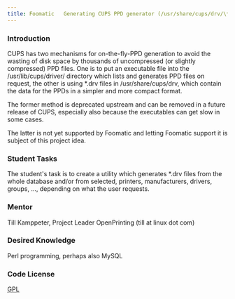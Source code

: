 ```yaml
---
title: Foomatic   Generating CUPS PPD generator (/usr/share/cups/drv/\*.drv files) from Foomatic data
---
```


### Introduction

<p>
CUPS has two mechanisms for on-the-fly-PPD generation to avoid the wasting of disk space by thousands of uncompressed (or slightly compressed) PPD files. One is to put an executable file into the /usr/lib/cups/driver/ directory which lists and generates PPD files on request, the other is using *.drv files in /usr/share/cups/drv, which contain the data for the PPDs in a simpler and more compact format.
</p>

<p>
The former method is deprecated upstream and can be removed in a future release of CUPS, especially also because the executables can get slow in some cases.
</p>

<p>
The latter is not yet supported by Foomatic and letting Foomatic support it is subject of this project idea.
</p>

### Student Tasks
<p>
The student&#039;s task is to create a utility which generates *.drv files from the whole database and/or from selected, printers, manufacturers, drivers, groups, …, depending on what the user requests.
</p>

### Mentor
<p>
Till Kamppeter, Project Leader OpenPrinting (till at linux dot com)
</p>

### Desired Knowledge
<p>
Perl programming, perhaps also MySQL
</p>

### Code License
<p>
<abbr title="GNU General Public License">GPL</abbr>
</p>
